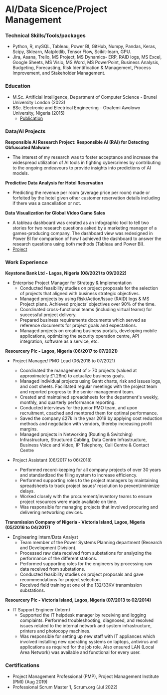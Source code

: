 # AI/Data Sicence/Project Management

### Technical Skills/Tools/packages
- Python, R, mySQL, Tableau, Power BI, GitHub, Numpy, Pandas, Keras, Scipy, Sklearn, Matplotlib, Tensor Flow, Scikit-learn, GPU.
- Jira, Asana, Trello, MS Project, MS Dynamics- ERP, RAID logs, MS Excel, Google Sheets, MS Visio, MS Word, MS PowerPoint, Business Analysis, Budgeting, Forecasting, Risk Identification & Management, Process Improvement, and Stakeholder Management.

### Education
- M.Sc. Artificial Intelligence, Department of Computer Science         - Brunel University London (2023) 
- BSc. Electronic and Electrical Engineering	                           - Obafemi Awolowo University, Nigeria (2015)  
  - [Publication](https://www.researchgate.net/publication/287935737_Development_of_an_Arduino-Based_Trainer_for_Building_a_Wireless_Sensor_Network_in_an_Undergraduate_Teaching_Laboratory)

### Data/AI Projects
**Responsible AI Research Project: Responsible AI (RAI) for Detecting Obfuscated Malware**
- The interest of my research was to foster acceptance and increase the widespread utilization of AI tools in fighting cybercrimes by contributing to the ongoing endeavours to provide insights into predictions of AI models.

**Predictive Data Analysis for Hotel Reservation**
- Predicting the revenue per room (average price per room) made or forfeited by the hotel given other customer reservation details including if there was a cancellation or not.

**Data Visualization for Global Video Game Sales**
- A tableau dashboard was created as an infographic tool to tell two stories for two research questions asked by a marketing manager of a games-producing company. The dashboard view was redesigned in Power BI for comparison of how I achieved the dashboard to answer the research questions using both methods (Tableau and Power BI).
- [Project](https://github.com/UkamakaO/Data-Visualization-of-Global-Video-Game-Sales)

### Work Experience
**Keystone Bank Ltd - Lagos, Nigeria (08/2021 to 09/2022)**
- Enterprise Project Manager for Strategy & Implementation
  - Conducted feasibility studies on project proposals for the selection of projects that aligned with business strategic objectives.
  - Managed projects by using Risk/Action/Issue (RAID) logs & MS Project plans. Achieved projects’ objectives over 90% of the time.
  - Coordinated cross-functional teams (including virtual teams) for successful project delivery.
  - Prepared business requirements documents which served as reference documents for project goals and expectations.
  - Managed projects on creating business portals, developing mobile applications, optimizing the security operation centre, API integration, software as a service, etc.

**Resourcery Plc - Lagos, Nigeria (06/2017 to 07/2021)**
- Project Manager/ PMO Lead (06/2018 to 07/2021)
  - Coordinated the management of > 70 projects (valued at approximately £1.26m) to actualize business goals.
  - Managed individual projects using Gantt charts, risk and issues logs, and cost sheets. Facilitated regular meetings with the project team and reported progress to the senior management team.
  - Created and maintained spreadsheets for the department's weekly, monthly, and quarterly performance reporting.
  - Conducted interviews for the junior PMO team, and upon recruitment, coached and mentored them for optimal performance.
  - Saved the company £27k in the year 2019 by applying cost reduction methods and negotiation with vendors, thereby increasing profit margins.
  - Managed projects in Networking (Routing & Switching) Infrastructure, Structured Cabling, Data Centre Infrastructure, Business Voice and Video, IP Telephony, Call Centre & Contact Centre

- Project Assistant (06/2017 to 06/2018)
  - Performed record-keeping for all company projects of over 30 years and standardized the filing system to increase efficiency.
  - Performed supporting roles to the project managers by maintaining spreadsheets to track project issues' resolution to prevent/minimize delays.
  - Worked closely with the procurement/inventory teams to ensure project resources were made available on time.
  - Was responsible for managing projects that involved procuring and delivering networking devices.

**Transmission Company of Nigeria - Victoria Island, Lagos, Nigeria (05/2016 to 04/2017)**
- Engineering Intern/Data Analyst
  - Team member of the Power Systems Planning department (Research and Development Division).
  - Processed raw data received from substations for analyzing the performance of the different stations.
  - Performed supporting roles for the engineers by processing raw data received from substations.
  - Conducted feasibility studies on project proposals and gave recommendations for project selection.
  - Received field training at one of the 132/33KV transmission substations.

**Resourcery Plc - Victoria Island, Lagos, Nigeria (07/2013 to 02/2014)**
- IT Support Engineer (Intern)
  - Supported the IT helpdesk manager by receiving and logging complaints. Performed troubleshooting, diagnosed, and resolved issues related to the internal network and system infrastructure, printers and photocopy machines.
  - Was responsible for setting up new staff with IT appliances which involved installing new operating systems on laptops, antivirus and applications as required for the job role. Also ensured LAN (Local Area Network) was available and functional for every user.
 
### Certifications
- Project Management Professional (PMP), Project Management Institute (PMI) (Aug 2019)
- Professional Scrum Master 1, Scrum.org (Jul 2022)







